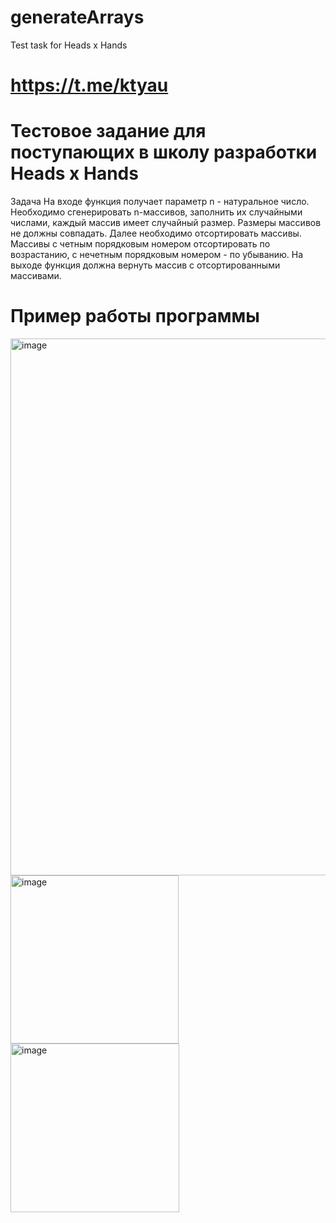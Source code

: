# generateArrays
Test task for Heads x Hands

# https://t.me/ktyau


# Тестовое задание для поступающих в школу разработки Heads x Hands

Задача
На входе функция получает параметр n - натуральное число. Необходимо сгенерировать n-массивов, заполнить их случайными числами, каждый массив имеет случайный размер. Размеры массивов не должны совпадать. Далее необходимо отсортировать массивы. Массивы с четным порядковым номером отсортировать по возрастанию, с нечетным порядковым номером - по убыванию. На выходе функция должна вернуть массив с отсортированными массивами.


# Пример работы программы

<img width="859" alt="image" src="https://github.com/Ek4terin4/generateArrays/assets/125194305/09db2d40-aacc-46c5-ad28-e8541381931e"><br/>
<img width="269" alt="image" src="https://github.com/Ek4terin4/generateArrays/assets/125194305/64df32bd-b2a2-446e-9651-1030cede3f53"> <br/>
<img width="270" alt="image" src="https://github.com/Ek4terin4/generateArrays/assets/125194305/49dd00ac-efca-449a-b49c-eeeefca3806b">


